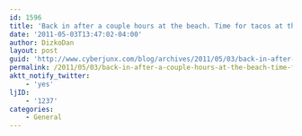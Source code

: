 ```yaml
---
id: 1596
title: 'Back in after a couple hours at the beach. Time for tacos at the pit!'
date: '2011-05-03T13:47:02-04:00'
author: DizkoDan
layout: post
guid: 'http://www.cyberjunx.com/blog/archives/2011/05/03/back-in-after-a-couple-hours-at-the-beach-time-for-tacos-at-the-pit/'
permalink: /2011/05/03/back-in-after-a-couple-hours-at-the-beach-time-for-tacos-at-the-pit/
aktt_notify_twitter:
    - 'yes'
ljID:
    - '1237'
categories:
    - General
---
```


<div class="posterous_autopost"></div>